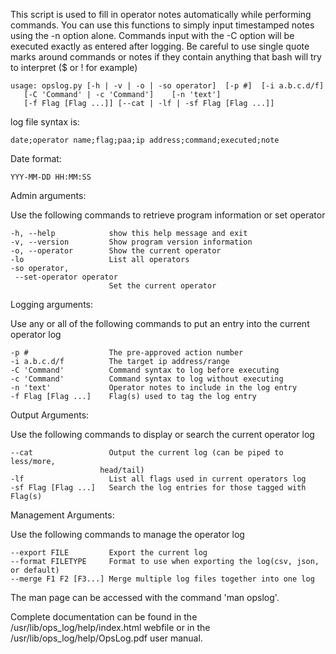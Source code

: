 This script is used to fill in operator notes automatically while performing commands.
You can use this functions to simply input timestamped notes using the -n option alone.
Commands input with the -C option will be executed exactly as entered after logging.
Be careful to use single quote marks around commands or notes if they contain anything
that bash will try to interpret ($ or ! for example)


    usage: opslog.py [-h | -v | -o | -so operator]  [-p #]  [-i a.b.c.d/f]
       [-C 'Command' | -c 'Command']    [-n 'text']
       [-f Flag [Flag ...]] [--cat | -lf | -sf Flag [Flag ...]]
       
         
log file syntax is:
 
    date;operator name;flag;paa;ip address;command;executed;note
    
Date format:
 
    YYY-MM-DD HH:MM:SS
     
  
     
Admin arguments:
 
  Use the following commands to retrieve program information or set operator

  
    -h, --help            show this help message and exit
    -v, --version         Show program version information
    -o, --operator        Show the current operator
    -lo                   List all operators
    -so operator, 
     --set-operator operator
                          Set the current operator

 
 
Logging arguments:

  Use any or all of the following commands to put an entry into the current operator log


    -p #                  The pre-approved action number
    -i a.b.c.d/f          The target ip address/range
    -C 'Command'          Command syntax to log before executing
    -c 'Command'          Command syntax to log without executing
    -n 'text'             Operator notes to include in the log entry
    -f Flag [Flag ...]    Flag(s) used to tag the log entry

 
 
Output Arguments:

  Use the following commands to display or search the current operator log


    --cat                 Output the current log (can be piped to less/more,
                        head/tail)
    -lf                   List all flags used in current operators log
    -sf Flag [Flag ...]   Search the log entries for those tagged with Flag(s)
 
 
 
Management Arguments:

  Use the following commands to manage the operator log


    --export FILE         Export the current log
    --format FILETYPE     Format to use when exporting the log(csv, json, or default)
    --merge F1 F2 [F3...] Merge multiple log files together into one log



The man page can be accessed with the command 'man opslog'.

Complete documentation can be found in the /usr/lib/ops_log/help/index.html webfile
or in the /usr/lib/ops_log/help/OpsLog.pdf user manual.